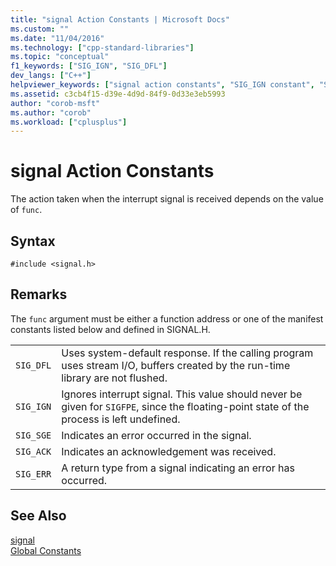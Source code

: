 ```yaml
---
title: "signal Action Constants | Microsoft Docs"
ms.custom: ""
ms.date: "11/04/2016"
ms.technology: ["cpp-standard-libraries"]
ms.topic: "conceptual"
f1_keywords: ["SIG_IGN", "SIG_DFL"]
dev_langs: ["C++"]
helpviewer_keywords: ["signal action constants", "SIG_IGN constant", "SIG_DFL constant"]
ms.assetid: c3cb4f15-d39e-4d9d-84f9-0d33e3eb5993
author: "corob-msft"
ms.author: "corob"
ms.workload: ["cplusplus"]
---
```

# signal Action Constants

The action taken when the interrupt signal is received depends on the value of `func`.

## Syntax

```
#include <signal.h>
```

## Remarks

The `func` argument must be either a function address or one of the manifest constants listed below and defined in SIGNAL.H.

|||
|-|-|
| `SIG_DFL`  | Uses system-default response. If the calling program uses stream I/O, buffers created by the run-time library are not flushed.  |
| `SIG_IGN`  | Ignores interrupt signal. This value should never be given for `SIGFPE`, since the floating-point state of the process is left undefined.  |
| `SIG_SGE`  | Indicates an error occurred in the signal.  |
| `SIG_ACK`  | Indicates an acknowledgement was received.  |
| `SIG_ERR`  | A return type from a signal indicating an error has occurred.  |

## See Also

[signal](../c-runtime-library/reference/signal.md)<br/>
[Global Constants](../c-runtime-library/global-constants.md)